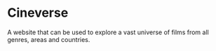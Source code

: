 # Cineverse
 A website that can be used to explore a vast universe of films from all genres, areas and countries.
